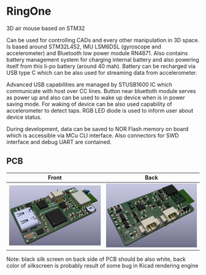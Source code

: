 # RingOne  
3D air mouse based on STM32  

Can be used for controlling CADs and every other manipulation in 3D space. Is based around STM32L452, IMU LSM6DSL (gyroscope and accelerometer) and Bluetooth low power module RN4871. Also contains battery management system for charging internal battery and also powering itself from this li-po battery (around 40 mah). Battery can be recharged via USB type C which can be also used for streaming data from accelerometer.  

Advanced USB capabilities are managed by STUSB1600 IC which communicate with host over CC lines. Button near bluettoth module serves as power up and also can be used to wake up device when is in power saving mode. For waking of device can be also used capability of accelerometer to detect taps. RGB LED diode is used to inform user about device status.  

During development, data can be saved to NOR Flash memory on board which is accessible via MCu CLI interface. Also connectors for SWD interface and debug UART are contained.  

## PCB  
 Front | Back |  
-------------------------|-------------------------|  
![](img/PCB_render_front.png) | ![](img/PCB_render_back.png)  

Note: black silk screen on back side of PCB should be also white, back color of silkscreen is probably result of some bug in Kicad rendering engine  
